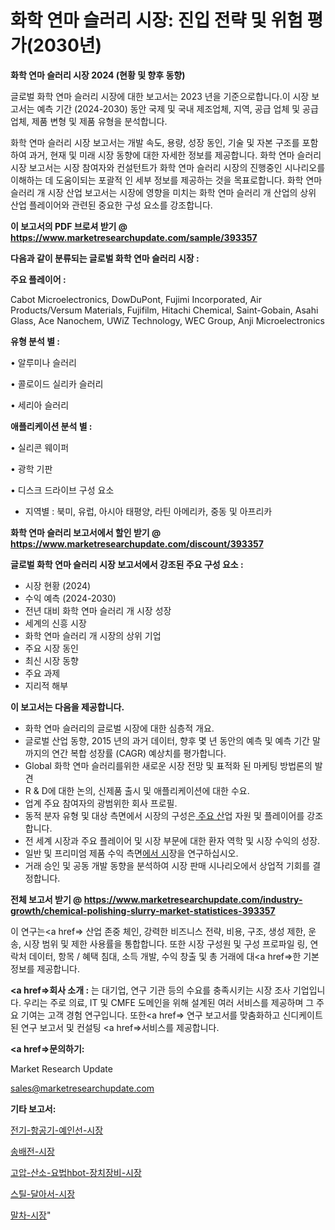 # 화학 연마 슬러리 시장: 진입 전략 및 위험 평가(2030년)

<strong>화학 연마 슬러리 시장 2024 (현황 및 향후 동향)</strong>

글로벌 화학 연마 슬러리 시장에 대한 보고서는 2023 년을 기준으로합니다.이 시장 보고서는 예측 기간 (2024-2030) 동안 국제 및 국내 제조업체, 지역, 공급 업체 및 공급 업체, 제품 변형 및 제품 유형을 분석합니다.

화학 연마 슬러리 시장 보고서는 개발 속도, 용량, 성장 동인, 기술 및 자본 구조를 포함하여 과거, 현재 및 미래 시장 동향에 대한 자세한 정보를 제공합니다. 화학 연마 슬러리 시장 보고서는 시장 참여자와 컨설턴트가 화학 연마 슬러리 시장의 진행중인 시나리오를 이해하는 데 도움이되는 포괄적 인 세부 정보를 제공하는 것을 목표로합니다. 화학 연마 슬러리 개 시장 산업 보고서는 시장에 영향을 미치는 화학 연마 슬러리 개 산업의 상위 산업 플레이어와 관련된 중요한 구성 요소를 강조합니다.



<strong>이 보고서의 PDF 브로셔 받기 @ <a href=https://www.marketresearchupdate.com/sample/393357>https://www.marketresearchupdate.com/sample/393357</a></strong>



<strong>다음과 같이 분류되는 글로벌 화학 연마 슬러리 시장 :</strong>



<strong>주요 플레이어 :</strong>

Cabot Microelectronics, DowDuPont, Fujimi Incorporated, Air Products/Versum Materials, Fujifilm, Hitachi Chemical, Saint-Gobain, Asahi Glass, Ace Nanochem, UWiZ Technology, WEC Group, Anji Microelectronics



<strong>유형 분석 별 :</strong>

• 알루미나 슬러리

• 콜로이드 실리카 슬러리

• 세리아 슬러리



<strong>애플리케이션 분석 별 :</strong>

• 실리콘 웨이퍼

• 광학 기판

• 디스크 드라이브 구성 요소

<ul>
  <li>지역별 : 북미, 유럽, 아시아 태평양, 라틴 아메리카, 중동 및 아프리카</li>
</ul>


<strong>화학 연마 슬러리 보고서에서 할인 받기 @ <a href=https://www.marketresearchupdate.com/discount/393357>https://www.marketresearchupdate.com/discount/393357</a></strong>



<strong>글로벌 화학 연마 슬러리 시장 보고서에서 강조된 주요 구성 요소 :</strong>
<ul>
  <li>시장 현황 (2024)</li>
  <li>수익 예측 (2024-2030)</li>
  <li>전년 대비 화학 연마 슬러리 개 시장 성장</li>
  <li>세계의 신흥 시장</li>
  <li>화학 연마 슬러리 개 시장의 상위 기업</li>
  <li>주요 시장 동인</li>
  <li>최신 시장 동향</li>
  <li>주요 과제</li>
  <li>지리적 해부</li>
</ul>


<strong>이 보고서는 다음을 제공합니다.</strong>
<ul>
  <li>화학 연마 슬러리의 글로벌 시장에 대한 심층적 개요.</li>
  <li>글로벌 산업 동향, 2015 년의 과거 데이터, 향후 몇 년 동안의 예측 및 예측 기간 말까지의 연간 복합 성장률 (CAGR) 예상치를 평가합니다.</li>
  <li>Global 화학 연마 슬러리를위한 새로운 시장 전망 및 표적화 된 마케팅 방법론의 발견</li>
  <li>R &amp; D에 대한 논의, 신제품 출시 및 애플리케이션에 대한 수요.</li>
  <li>업계 주요 참여자의 광범위한 회사 프로필.</li>
  <li>동적 분자 유형 및 대상 측면에서 시장의 구성은<a href=> 주요 산</a>업 자원 및 플레이어를 강조합니다.</li>
  <li>전 세계 시장과 주요 플레이어 및 시장 부문에 대한 환자 역학 및 시장 수익의 성장.</li>
  <li>일반 및 프리미엄 제품 수익 측면<a href=>에서 시</a>장을 연구하십시오.</li>
  <li>거래 승인 및 공동 개발 동향을 분석하여 시장 판매 시나리오에서 상업적 기회를 결정합니다.</li>
</ul>



<strong>전체 보고서 받기 @ <a href=https://www.marketresearchupdate.com/industry-growth/chemical-polishing-slurry-market-statistices-393357>https://www.marketresearchupdate.com/industry-growth/chemical-polishing-slurry-market-statistices-393357</a></strong>

이 연구는<a href=> 산업 존중</a> 체인, 강력한 비즈니스 전략, 비용, 구조, 생성 제한, 운송, 시장 범위 및 제한 사용률을 통합합니다. 또한 시장 구성원 및 구성 프로파일 링, 연락처 데이터, 항목 / 혜택 침대, 소득 개발, 수익 창출 및 총 거래에 대<a href=>한 기본 </a>정보를 제공합니다.



<strong><a href=>회사 소</a>개 :</strong>
는 대기업, 연구 기관 등의 수요를 충족시키는 시장 조사 기업입니다. 우리는 주로 의료, IT 및 CMFE 도메인을 위해 설계된 여러 서비스를 제공하며 그 주요 기여는 고객 경험 연구입니다. 또한<a href=> 연구 보</a>고서를 맞춤화하고 신디케이트 된 연구 보고서 및 컨설팅 <a href=>서비스</a>를 제공합니다.



<strong><a href=>문의하기:</a></strong>

Market Research Update

sales@marketresearchupdate.com



<strong>기타 보고서:</strong>

<a href=https://www.linkedin.com/pulse/전기-항공기-예인선-시장-세분화-연구-및-목표-고객2029년-survey-spotlight-pro-24-analysis/>전기-항공기-예인선-시장</a>

<a href=https://www.linkedin.com/pulse/송배전-시장-세분화-연구-및-목표-고객2029년-market-matrix-musings-analysis-qxscf/>송배전-시장</a>

<a href=https://www.linkedin.com/pulse/고압-산소-요법hbot-장치장비-시장-현재-및-미래-성장-2029-l8ubf/>고압-산소-요법hbot-장치장비-시장</a>

<a href=https://www.linkedin.com/pulse/스틸-달아서-시장-세분화-연구-및-목표-고객2030년-trendsetters-talk-360-analysis-d5rzf/>스틸-달아서-시장</a>

<a href=https://www.linkedin.com/pulse/말차-시장-현재-및-미래-성장-2029-analytics-avenue-adventures-24-ana-mtoof/>말차-시장</a>"
